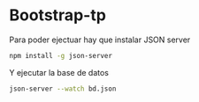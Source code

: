 # Bootstrap-tp
Para poder ejectuar hay que instalar JSON server
```bash
npm install -g json-server
```

Y ejecutar la base de datos
```bash
json-server --watch bd.json
```

